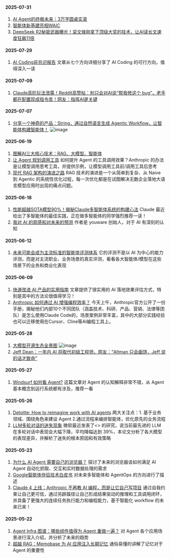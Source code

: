 #### 2025-07-31
1. [AI Agent的终极未来｜3万字圆桌实录](https://mp.weixin.qq.com/s/9TafZ0xIexLucGLiSePdhg)
2. [智能体新基建亮相WAIC](https://mp.weixin.qq.com/s/Rks7FO3m75dici6mgrfssg)
3. [DeepSeek R2秘密武器曝光！梁文锋刚拿下顶级大奖的技术，让AI读长文速度狂飙11倍](https://mp.weixin.qq.com/s/BZUkfQslYZuVLFNYOptPPw?poc_token=HD05i2ijUdGYd6MtygpdB6IdNU4HGon6hlWVOtx8)

#### 2025-07-29
1. [AI Coding⾮共识报告](https://mp.weixin.qq.com/s/p5szrZfb6dzMze7p6Aeyeg) 文章从七个方向详细分享了 AI Coding 的可行方向，值得深入一读

#### 2025-07-09
1. [Claude高阶玩法泄露！Reddit高赞帖：别只会对AI说“帮我修这个 bug”，老手都在配置现成指令库！网友：指挥AI是关键](https://mp.weixin.qq.com/s/dilOnnCNHPlSM5M4ywN8NQ)

#### 2025-07-07
1. [分享一个神奇的产品：String，通过自然语言生成 Agentic Workflow，让智能体构建智能体！](https://string.com)
![image](https://github.com/user-attachments/assets/8588a884-039d-4aee-b0b4-83ea51f51d2b)

#### 2025-06-19
1. [图解AI三大核心技术：RAG、大模型、智能体](https://mp.weixin.qq.com/s/pe2Rn6O_1KyqfFbCtMpqiw)
2. [让 Agent 规划调用工具](https://mp.weixin.qq.com/s/CpdXBPTmRZOmTWutywgw3A) 如何提升 Agent 的工具调用效果？Anthropic 的办法是让模型调用思考工具，并提供示例，让模型调用工具前/调用工具后思考
3. [现代 RAG 架构的演进之路](https://mp.weixin.qq.com/s/GrF4Da51rG-NLCr71j5xLQ) RAG 技术的演进是一个从简单到复杂、从 Naive 到 Agentic 的系统性优化过程，每一次优化都是在试图解决无数企业落地大语言模型应用时出现的痛点问题。

#### 2025-06-18
1. [性能超越SOTA模型90%！揭秘Claude多智能体系统的构建心法](https://cloud.tencent.com/developer/article/2531882) Claude 最近给出了多智能体的最佳实践，正在做多智能体的同学强烈推荐一读！
2. [我对 AI 的观感和对未来的预测](https://mp.weixin.qq.com/s/BMUhu5V47AOjCR6bs57EKA) 作者是 youware 创始人，对于 AI 有深刻的认知

#### 2025-06-12
1. [未来可能会成为主流标准的智能体评测体系](https://xbench.org/reports) 它的评测不是以 AI 为中心的能力评测，而是对主流职业、业务场景的真实评测，看看各大智能体/模型在这些场景下的业务和商业化表现

#### 2025-06-09
1. [快速改进 AI 产品的实用指南](https://hamel.dev/blog/posts/field-guide/) 文章提供了很实用的 AI 落地效果评估方式，特别是其中的方法论很值得学习！
2. [Anthropic 如何通过 AI 增强编程效率？](https://www-cdn.anthropic.com/58284b19e702b49db9302d5b6f135ad8871e7658.pdf) 今天上午，Anthropic官方公开了一份手册，揭秘他们内部10个不同团队（涵盖技术、科研、产品、营销、法律等团队）是怎么使用Claude Code的，场景案例非常丰富，其中的大部分实践经验也可以迁移使用在Cursor、Cline等AI编程工具上。

#### 2025-05-28
1. [大模型开源生态全景图](https://mp.weixin.qq.com/s/v8RRZS2I07UlpJhh7QTkGw) 
![image](https://github.com/user-attachments/assets/15302bcd-70d4-4927-94d7-42390a562895)
2. [Jeff Dean：一年内 AI 将取代初级工程师，网友：“Altman 只会画饼，Jeff 说的话才致命”](https://mp.weixin.qq.com/s/6FLDy_6unbLq_UtAXKC3Bg)

#### 2025-05-27
1. [Windsurf 如何看 Agent?](https://mp.weixin.qq.com/s/0HHW0bouQ3ZAr5kFiNld4A) 这篇文章对 Agent 的认知解释非常不错，从 Agent 基本概念到运行系统都有涉及，推荐一看

   
#### 2025-05-26
1. [Deloitte: How to reimagine work with AI agents](https://www2.deloitte.com/content/dam/Deloitte/us/Documents/gen-ai-multi-agents-pov-2.pdf) 两大关注点：1. 基于业务领域、围绕角色来建设 Agent 2.通过流程来编排智能体，优化原先的业务流程
2. [LLM多轮对话的迷失现象](https://arxiv.org/pdf/2505.06120v1) 微软最近发表了<<Lost in conversation>> 的研究，说当前最先进的 LLM 在多轮对话中表现会大幅下降，平均降幅达到 39%，本论文分析了各大模型的表现差异，并解析了迷失的根本原因和有效策略

#### 2025-05-23
1. [为什么 AI Agent 需要自己的浏览器？](https://mp.weixin.qq.com/s?__biz=Mzg2OTY0MDk0NQ==&mid=2247512241&idx=1&sn=a2a3fe33f7b0038afd75f4d948d42c5f&scene=21#wechat_redirect) 探讨了未来的浏览器该如何满足 AI Agent 自动化抓取、交互和实时数据处理的需求
2. [Google智能体伴侣技术白皮书](https://github.com/user-attachments/files/20402524/Google.202505.pdf) 对未来多智能体和 AgentOps 的方向进行了描述
3. [Claude 4 上线：Anthropic 不再教 AI 编程，而是让它自己写项目](https://mp.weixin.qq.com/s/gkVflc6yszhXyJ5c-AxGNQ) 通过自我约束让自己更可信，通过另辟蹊径让自己形成结果驱动的推理和工具调用闭环，并具备了更强大的连续任务执行能力和编程能力，基于智能化 workflow 的未来已来！


#### 2025-05-22
1. [Agent Infra 图谱：哪些组件值得为 Agent 重做一遍？]( https://mp.weixin.qq.com/s/9I2GccOVm_2hNzLGlaZ5_g) 对 Agent 各个应用场景进行深入介绍，并分析了未来的趋势
2. [超越 RAG：Memobase 为 AI 应用注入长期记忆](https://mp.weixin.qq.com/s/Rcst-mC678YmAWwld0vpVQ) 通俗易懂的讲解了记忆对于 Agent 的重要性

